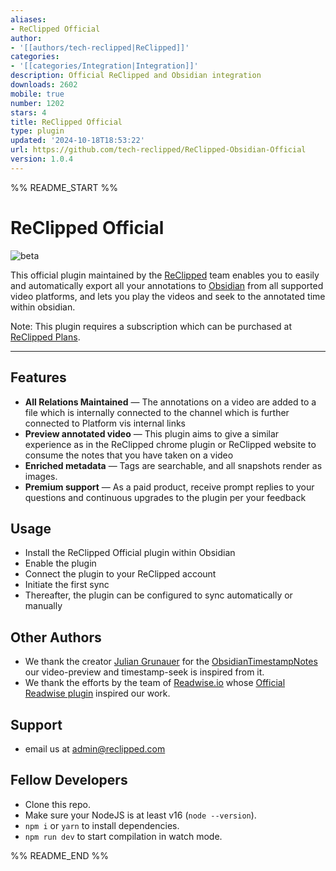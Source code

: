 ```yaml
---
aliases:
- ReClipped Official
author:
- '[[authors/tech-reclipped|ReClipped]]'
categories:
- '[[categories/Integration|Integration]]'
description: Official ReClipped and Obsidian integration
downloads: 2602
mobile: true
number: 1202
stars: 4
title: ReClipped Official
type: plugin
updated: '2024-10-18T18:53:22'
url: https://github.com/tech-reclipped/ReClipped-Obsidian-Official
version: 1.0.4
---
```


%% README_START %%

# ReClipped Official

![beta](https://img.shields.io/badge/version-beta-orange)

This official plugin maintained by the [ReClipped](https://reclipped.com) team enables you to easily and automatically export all your annotations to [Obsidian](https://obsidian.md) from all supported video platforms, and lets you play the videos and seek to the annotated time within obsidian.

Note: This plugin requires a subscription which can be purchased at [ReClipped Plans](https://reclipped.com/plans).

---

## Features

* **All Relations Maintained** — The annotations on a video are added to a file which is internally connected to the channel which is further connected to Platform vis internal links
* **Preview annotated video** — This plugin aims to give a similar experience as in the ReClipped chrome plugin or ReClipped website to consume the notes that you have taken on a video
* **Enriched metadata** — Tags are searchable, and all snapshots render as images. 
* **Premium support** — As a paid product, receive prompt replies to your questions and continuous upgrades to the plugin per your feedback

## Usage

* Install the ReClipped Official plugin within Obsidian
* Enable the plugin
* Connect the plugin to your ReClipped account
* Initiate the first sync
* Thereafter, the plugin can be configured to sync automatically or manually


## Other Authors
- We thank the creator [Julian Grunauer](https://github.com/juliang22) for the [ObsidianTimestampNotes](https://github.com/juliang22/ObsidianTimestampNotes) our video-preview and timestamp-seek is inspired from it.
- We thank the efforts by the team of [Readwise.io](https://readwise.io/) whose [Official Readwise plugin](https://github.com/readwiseio/obsidian-readwise) inspired our work. 

## Support

* email us at admin@reclipped.com

## Fellow Developers

- Clone this repo.
- Make sure your NodeJS is at least v16 (`node --version`).
- `npm i` or `yarn` to install dependencies.
- `npm run dev` to start compilation in watch mode.

%% README_END %%